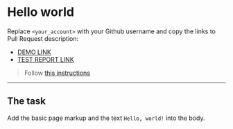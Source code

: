 # Hello world
Replace `<your_account>` with your Github username and copy the links to Pull Request description:
- [DEMO LINK](https://IvanLugovskiy.github.io/layout_hello-world/)
- [TEST REPORT LINK](https://IvanLugovskiy.github.io/layout_hello-world/report/html_report/)

> Follow [this instructions](https://mate-academy.github.io/layout_task-guideline/#how-to-solve-the-layout-tasks-on-github)
___

## The task 
Add the basic page markup and the text `Hello, world!` into the body.
